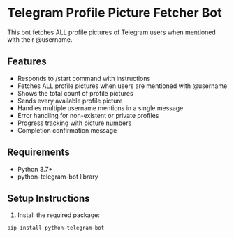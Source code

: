 # Telegram Profile Picture Fetcher Bot

This bot fetches ALL profile pictures of Telegram users when mentioned with their @username.

## Features
- Responds to /start command with instructions
- Fetches ALL profile pictures when users are mentioned with @username
- Shows the total count of profile pictures
- Sends every available profile picture
- Handles multiple username mentions in a single message
- Error handling for non-existent or private profiles
- Progress tracking with picture numbers
- Completion confirmation message

## Requirements
- Python 3.7+
- python-telegram-bot library

## Setup Instructions

1. Install the required package:
```bash
pip install python-telegram-bot